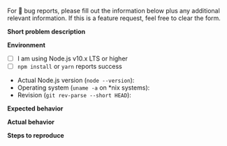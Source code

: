 For :bug: bug reports, please fill out the information below plus any additional relevant information. If this is a feature request, feel free to clear the form.

**Short problem description**

**Environment**
- [ ] I am using Node.js v10.x LTS or higher
- [ ] `npm install` or `yarn` reports success
- Actual Node.js version (`node --version`):
- Operating system (`uname -a` on *nix systems):
- Revision (`git rev-parse --short HEAD`):

**Expected behavior**

**Actual behavior**

**Steps to reproduce**
